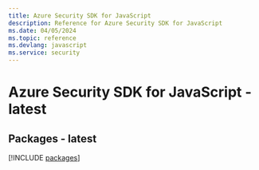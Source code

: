 ```yaml
---
title: Azure Security SDK for JavaScript
description: Reference for Azure Security SDK for JavaScript
ms.date: 04/05/2024
ms.topic: reference
ms.devlang: javascript
ms.service: security
---
```

# Azure Security SDK for JavaScript - latest
## Packages - latest
[!INCLUDE [packages](security-index.md)]